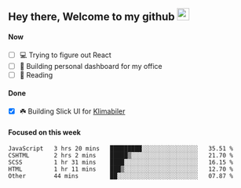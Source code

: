## Hey there, Welcome to my github <img src="https://media.giphy.com/media/hvRJCLFzcasrR4ia7z/giphy.gif" width="25px">

#### Now
- [ ] 💻 Trying to figure out React
- [ ] 🚀 Building personal dashboard for my office
- [ ] 📕 Reading

#### Done
- [x] ☘️ Building Slick UI for [Klimabiler](https://klimabiler.dk)
 
 #### Focused on this week
<!--START_SECTION:waka-->

```text
JavaScript   3 hrs 20 mins   █████████░░░░░░░░░░░░░░░░   35.51 %
CSHTML       2 hrs 2 mins    █████▒░░░░░░░░░░░░░░░░░░░   21.70 %
SCSS         1 hr 31 mins    ████░░░░░░░░░░░░░░░░░░░░░   16.15 %
HTML         1 hr 11 mins    ███▒░░░░░░░░░░░░░░░░░░░░░   12.70 %
Other        44 mins         ██░░░░░░░░░░░░░░░░░░░░░░░   07.87 %
```

<!--END_SECTION:waka-->

